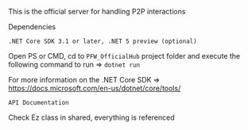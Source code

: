 This is the official server for handling P2P interactions

Dependencies
```
.NET Core SDK 3.1 or later, .NET 5 preview (optional)
```

Open PS or CMD, cd to `PFW_OfficialHub` project folder and execute the following command to run => `dotnet run`

For more information on the .NET Core SDK => https://docs.microsoft.com/en-us/dotnet/core/tools/


`API Documentation`

Check Ez class in shared, everything is referenced
